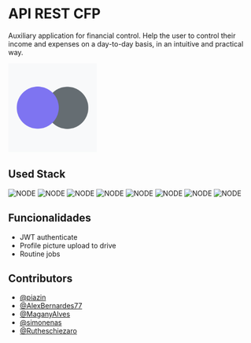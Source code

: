 # API REST CFP

Auxiliary application for financial control. Help the user to control their income and expenses on a day-to-day basis, in an intuitive and practical way.

<img src="https://raw.githubusercontent.com/piazin/mobile-cfp/main/assets/icon.png" alt="NODE" width="180" heigth="380">

## Used Stack

<img src="https://user-images.githubusercontent.com/25181517/183890598-19a0ac2d-e88a-4005-a8df-1ee36782fde1.png" alt="NODE" width="50" heigth="50">

<img src="https://user-images.githubusercontent.com/25181517/183568594-85e280a7-0d7e-4d1a-9028-c8c2209e073c.png" alt="NODE" width="50" heigth="50">

<img src="https://user-images.githubusercontent.com/25181517/183859966-a3462d8d-1bc7-4880-b353-e2cbed900ed6.png" alt="NODE" width="50" heigth="50">

<img src="https://user-images.githubusercontent.com/25181517/182884177-d48a8579-2cd0-447a-b9a6-ffc7cb02560e.png" alt="NODE" width="50" heigth="50">

<img src="https://user-images.githubusercontent.com/5418178/177059352-fe91dcd5-e17b-4103-88ae-70d6d396cf85.png" alt="NODE" width="50" heigth="50">

<img src="https://user-images.githubusercontent.com/25181517/183049794-a3dfaddd-22ee-4ffe-b0b4-549ccd4879f9.png" alt="NODE" width="50" heigth="50">

<img src="https://user-images.githubusercontent.com/25181517/192108372-f71d70ac-7ae6-4c0d-8395-51d8870c2ef0.png" alt="NODE" width="50" heigth="50">

<img src="https://user-images.githubusercontent.com/25181517/192109061-e138ca71-337c-4019-8d42-4792fdaa7128.png" alt="NODE" width="50" heigth="50">

## Funcionalidades

- JWT authenticate
- Profile picture upload to drive
- Routine jobs

## Contributors

- [@piazin](https://www.github.com/piazin)
- [@AlexBernardes77](https://www.github.com/AlexBernardes77)
- [@MaganyAlves](https://www.github.com/MaganyAlves)
- [@simonenas](https://www.github.com/simonenas)
- [@Rutheschiezaro](https://www.github.com/Rutheschiezaro)
